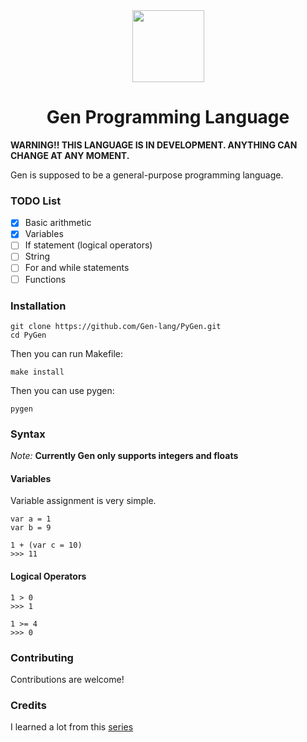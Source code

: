 <div align="center">
    <img width="115px" src="https://user-images.githubusercontent.com/60306074/148671204-b759cf4b-dada-483b-80f5-7bc24efc49e5.png">
    <h1>Gen Programming Language</h1>
</div>

**WARNING!! THIS LANGUAGE IS IN DEVELOPMENT. ANYTHING CAN CHANGE AT ANY MOMENT.**

Gen is supposed to be a general-purpose programming language.

### TODO List
 - [x] Basic arithmetic
 - [x] Variables
 - [ ] If statement (logical operators)
 - [ ] String
 - [ ] For and while statements
 - [ ] Functions

### Installation
```
git clone https://github.com/Gen-lang/PyGen.git
cd PyGen
```
Then you can run Makefile:
```
make install
```
Then you can use pygen:
```
pygen
```

### Syntax
*Note:* **Currently Gen only supports integers and floats**

#### Variables
Variable assignment is very simple.
```
var a = 1
var b = 9

1 + (var c = 10)
>>> 11
```
#### Logical Operators
```
1 > 0
>>> 1

1 >= 4
>>> 0
```

### Contributing
Contributions are welcome!

### Credits
I learned a lot from this [series](https://ruslanspivak.com/lsbasi-part1/)

